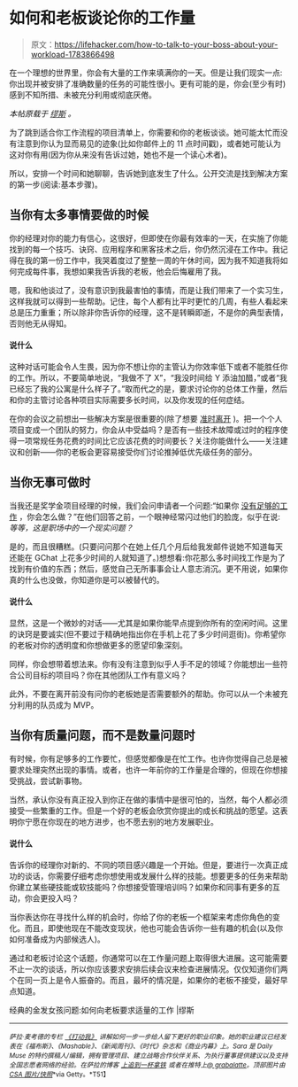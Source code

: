# 如何和老板谈论你的工作量

> 原文：<https://lifehacker.com/how-to-talk-to-your-boss-about-your-workload-1783866498>

在一个理想的世界里，你会有大量的工作来填满你的一天。但是让我们现实一点:你出现并被安排了准确数量的任务的可能性很小。更有可能的是，你会(至少有时)感到不知所措、未被充分利用或彻底厌倦。



*本帖原载于* [*缪斯*](https://www.themuse.com/advice/the-classic-goldilocks-problem-how-to-ask-your-boss-for-just-the-right-amount-of-work) *。*

为了跳到适合你工作流程的项目清单上，你需要和你的老板谈谈。她可能太忙而没有注意到你认为显而易见的迹象(比如你邮件上的 11 点时间戳)，或者她可能认为这对你有用(因为你从来没有告诉过她，她也不是一个读心术者)。

所以，安排一个时间和她聊聊，告诉她到底发生了什么。公开交流是找到解决方案的第一步(阅读:基本步骤)。

## 当你有太多事情要做的时候

你的经理对你的能力有信心，这很好，但即使在你最有效率的一天，在实施了你能找到的每一个技巧、诀窍、应用程序和黑客技术之后，你仍然沉浸在工作中。我记得在我的第一份工作中，我哭着度过了整整一周的午休时间，因为我不知道我将如何完成每件事，我想如果我告诉我的老板，他会后悔雇用了我。

嗯，我和他谈过了，没有意识到我最害怕的事情，而是让我们带来了一个实习生，这样我就可以得到一些帮助。记住，每个人都有比平时更忙的几周，有些人看起来总是压力重重；所以除非你告诉你的经理，这不是转瞬即逝，不是你的典型表情，否则他无从得知。

#### 说什么

这种对话可能会令人生畏，因为你不想让你的主管认为你效率低下或者不能胜任你的工作。所以，不要简单地说，“我做不了 X”，“我没时间给 Y 添油加醋，”或者“我已经忘了我的公寓是什么样子了。”取而代之的是，要求讨论你的总体工作量，然后和你的主管讨论各种项目实际需要多长时间，以及你发现的任何症结。

在你的会议之前想出一些解决方案是很重要的(除了想要 [准时离开](https://www.themuse.com/advice/the-4-best-lessons-i-learned-when-i-made-myself-leave-work-at-5-pm-every-day) )。把一个个人项目变成一个团队的努力，你会从中受益吗？是否有一些技术故障或过时的程序使得一项常规任务花费的时间比它应该花费的时间要长？关注你能做什么——关注建议和创新——你的老板会更容易接受你们讨论推掉低优先级任务的部分。

## 当你无事可做时

当我还是奖学金项目经理的时候，我们会问申请者一个问题:“如果你 [没有足够的工作](https://www.themuse.com/advice/what-to-do-when-you-dont-have-enough-to-do) ，你会怎么做？”在他们回答之前，一个眼神经常闪过他们的脸庞，似乎在说:*等等，这是职场中的一个现实问题？*

是的，而且很糟糕。(只要问问那个在她上任几个月后给我发邮件说她不知道每天还能在 GChat 上花多少时间的人就知道了。)想想看:你花那么多时间找工作是为了找到有价值的东西；然后，感觉自己无所事事会让人意志消沉。更不用说，如果你真的什么也没做，你知道你是可以被替代的。

#### 说什么

显然，这是一个微妙的对话——尤其是如果你能早点提到你所有的空闲时间。这里的诀窍是要诚实(但不要过于精确地指出你在手机上花了多少时间逛街)。你希望你的老板对你的透明度和你想做更多的愿望印象深刻。

同样，你会想带着想法来。你有没有注意到似乎人手不足的领域？你能想出一些符合公司目标的项目吗？你在其他团队工作有意义吗？

此外，不要在离开前没有问你的老板她是否需要额外的帮助。你可以从一个未被充分利用的队员成为 MVP。

## 当你有质量问题，而不是数量问题时

有时候，你有足够多的工作要忙，但感觉都像是在忙工作。也许你觉得自己总是被要求处理突然出现的事情。或者，也许一年前你的工作量是合理的，但现在你想接受挑战，尝试新事物。

当然，承认你没有真正投入到你正在做的事情中是很可怕的，当然，每个人都必须接受一些繁重的工作。但是一个好的老板会欣赏你提出的成长和挑战的愿望。这表明你宁愿在你现在的地方进步，也不愿去别的地方发展职业。

#### 说什么

告诉你的经理你对新的、不同的项目感兴趣是一个开始。但是，要进行一次真正成功的谈话，你需要仔细考虑你想使用或发展什么样的技能。想要更多的任务来帮助你建立某些硬技能或软技能吗？你想接受管理培训吗？如果你和同事有更多的互动，你会更投入吗？

当你表达你在寻找什么样的机会时，你给了你的老板一个框架来考虑你角色的变化。而且，即使他现在不能改变现状，他也可能会告诉你一些有趣的机会(以及你如何准备成为内部候选人)。

通过和老板讨论这个话题，你通常可以在工作量问题上取得很大进展。这可能需要不止一次的谈话，所以你应该要求安排后续会议来检查进展情况。仅仅知道你们两个在同一页上是令人振奋的。而且，最坏的情况是，如果你的老板不接受，最好早点知道。

经典的金发女孩问题:如何向老板要求适量的工作 |缪斯

* * *

<small>*萨拉·麦考德的专栏*</small> [<small>*《打动我》*</small>](https://www.themuse.com/tags/impress-me-by-sara-mccord) <small>*讲解如何一步一步给人留下更好的职业印象。她的职业建议已经发表在《福布斯》、《Mashable》、《新闻周刊》、《时代》杂志和《商业内幕》上。Sara 是 Daily Muse 的特约撰稿人/编辑，拥有管理项目、建立战略合作伙伴关系、为执行董事提供建议以及支持全国志愿者网络的经验。在萨拉的博客*</small> [<small>*上追到一杯拿铁*</small>](http://www.saramccord.com/) <small>*或者在推特上*</small>[<small>*@ grabalatte*</small>](http://www.twitter.com/grabalatte)<small>*。顶部图片由*</small>[<small>*CSA 图片/快照*</small>](http://www.gettyimages.com/license/97224355)<small>*via Getty。*T51】</small>